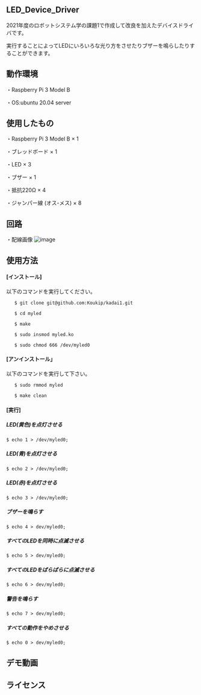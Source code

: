 ## LED_Device_Driver

2021年度のロボットシステム学の課題1で作成して改良を加えたデバイスドライバです。

実行することによってLEDにいろいろな光り方をさせたりブザーを鳴らしたりすることができます。

## 動作環境

・Raspberry Pi 3 Model B
 
  ・OS:ubuntu 20.04 server
  
## 使用したもの

  ・Raspberry Pi 3 Model B × 1
 
  ・ブレッドボード × 1
  
  ・LED × 3
  
  ・ブザー × 1
  
  ・抵抗220Ω × 4
  
  ・ジャンパー線 (オス-メス) × 8
 
## 回路

・配線画像
  ![image](https://user-images.githubusercontent.com/93635163/146193856-701b8f7e-5bda-4630-a57e-6fdadeaed780.png)
  
 ## 使用方法
 
  #### [インストール]
  
  以下のコマンドを実行してください。
  
       $ git clone git@github.com:Koukip/kadai1.git
   
       $ cd myled
   
       $ make
   
       $ sudo insmod myled.ko
   
       $ sudo chmod 666 /dev/myled0
   
 #### [アンインストール」
  
  以下のコマンドを実行して下さい。
  
       $ sudo rmmod myled
   
       $ make clean
   
 #### [実行]
  
##### LED(黄色)を点灯させる
  
   `$ echo 1 > /dev/myled0;`
  
#####  LED(青)を点灯させる
  
   `$ echo 2 > /dev/myled0;`
  
#####  LED(赤)を点灯させる
  
   `$ echo 3 > /dev/myled0;`
  
#####  ブザーを鳴らす
  
   `$ echo 4 > dev/myled0;`
  
#####  すべてのLEDを同時に点滅させる
  
   `$ echo 5 > dev/myled0;`
  
#####  すべてのLEDをばらばらに点滅させる
  
   `$ echo 6 > dev/myled0;`
  
#####  警告を鳴らす
  
   `$ echo 7 > dev/myled0;`
  
#####  すべての動作をやめさせる
  
   `$ echo 0 > dev/myled0;`
  
 ## デモ動画
 
 
 ## ライセンス
 

